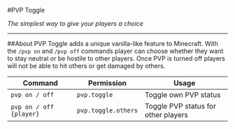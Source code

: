 #PVP Toggle

*The simplest way to give your players a choice*

---
##About
PVP Toggle adds a unique vanilla-like feature to Minecraft. With the `/pvp on`
and `/pvp off` commands player can choose whether they want to
stay neutral or be hostile to other players. Once PVP is turned off players will not be able to hit others or 
get damaged by others.

Command | Permission | Usage
------------ | ------------- | -------------
`pvp on / off` | `pvp.toggle` | Toggle own PVP status
`pvp on / off {player}` | `pvp.toggle.others`|Toggle PVP status for other players